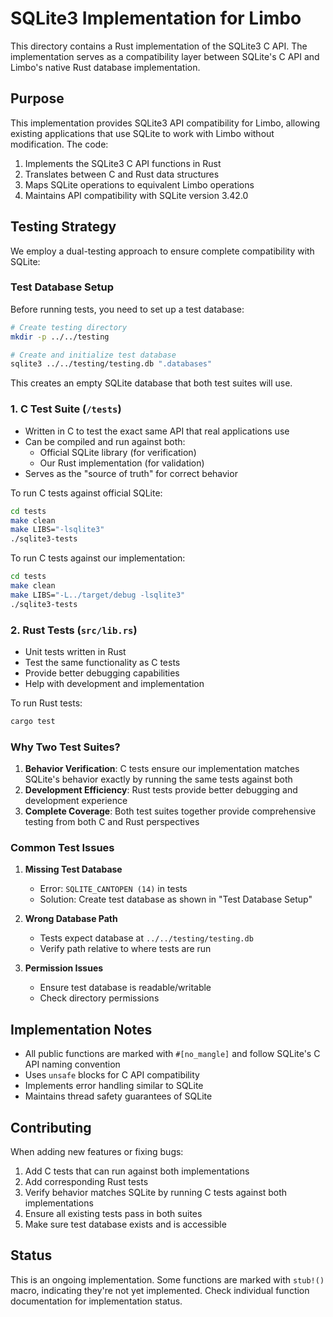 # SQLite3 Implementation for Limbo

This directory contains a Rust implementation of the SQLite3 C API. The implementation serves as a compatibility layer between SQLite's C API and Limbo's native Rust database implementation.

## Purpose

This implementation provides SQLite3 API compatibility for Limbo, allowing existing applications that use SQLite to work with Limbo without modification. The code:

1. Implements the SQLite3 C API functions in Rust
2. Translates between C and Rust data structures
3. Maps SQLite operations to equivalent Limbo operations
4. Maintains API compatibility with SQLite version 3.42.0

## Testing Strategy

We employ a dual-testing approach to ensure complete compatibility with SQLite:

### Test Database Setup

Before running tests, you need to set up a test database:

```bash
# Create testing directory
mkdir -p ../../testing

# Create and initialize test database
sqlite3 ../../testing/testing.db ".databases"
```

This creates an empty SQLite database that both test suites will use.

### 1. C Test Suite (`/tests`)
- Written in C to test the exact same API that real applications use
- Can be compiled and run against both:
  - Official SQLite library (for verification)
  - Our Rust implementation (for validation)
- Serves as the "source of truth" for correct behavior

To run C tests against official SQLite:
```bash
cd tests
make clean
make LIBS="-lsqlite3"
./sqlite3-tests
```

To run C tests against our implementation:
```bash
cd tests
make clean
make LIBS="-L../target/debug -lsqlite3"
./sqlite3-tests
```

### 2. Rust Tests (`src/lib.rs`)
- Unit tests written in Rust
- Test the same functionality as C tests
- Provide better debugging capabilities
- Help with development and implementation

To run Rust tests:
```bash
cargo test
```

### Why Two Test Suites?

1. **Behavior Verification**: C tests ensure our implementation matches SQLite's behavior exactly by running the same tests against both
2. **Development Efficiency**: Rust tests provide better debugging and development experience
3. **Complete Coverage**: Both test suites together provide comprehensive testing from both C and Rust perspectives

### Common Test Issues

1. **Missing Test Database**
   - Error: `SQLITE_CANTOPEN (14)` in tests
   - Solution: Create test database as shown in "Test Database Setup"

2. **Wrong Database Path**
   - Tests expect database at `../../testing/testing.db`
   - Verify path relative to where tests are run

3. **Permission Issues**
   - Ensure test database is readable/writable
   - Check directory permissions

## Implementation Notes

- All public functions are marked with `#[no_mangle]` and follow SQLite's C API naming convention
- Uses `unsafe` blocks for C API compatibility
- Implements error handling similar to SQLite
- Maintains thread safety guarantees of SQLite

## Contributing

When adding new features or fixing bugs:

1. Add C tests that can run against both implementations
2. Add corresponding Rust tests
3. Verify behavior matches SQLite by running C tests against both implementations
4. Ensure all existing tests pass in both suites
5. Make sure test database exists and is accessible

## Status

This is an ongoing implementation. Some functions are marked with `stub!()` macro, indicating they're not yet implemented. Check individual function documentation for implementation status. 